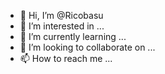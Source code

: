- 👋 Hi, I’m @Ricobasu
- 👀 I’m interested in ...
- 🌱 I’m currently learning ...
- 💞️ I’m looking to collaborate on ...
- 📫 How to reach me ...

<!---
Ricobasu/Ricobasu is a ✨ special ✨ repository because its `README.md` (this file) appears on your GitHub profile.
You can click the Preview link to take a look at your changes.
--->
